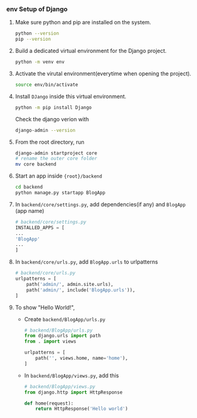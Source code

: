 ### env Setup of Django

1. Make sure python and pip are installed on the system.
    ```sh
    python --version
    pip --version
    ```

2. Build a dedicated virtual environment for the Django project.
   ```sh
   python -m venv env
   ```

3. Activate the virutal environment(everytime when opening the project).
    ```sh
    source env/bin/activate
    ```

4. Install `DJango` inside this virtual environment.
   ```sh
   python -m pip install Django
   ```
   Check the django verion with
   ```sh
   django-admin --version
   ```

5. From the root directory, run 
    ```sh
    django-admin startproject core
    # rename the outer core folder
    mv core backend
    ```

6. Start an app inside `{root}/backend`
    ```sh
    cd backend
    python manage.py startapp BlogApp
    ```

7. In `backend/core/settings.py`, add dependencies(if any) and `BlogApp` (app name)
    ```py
    # backend/core/settings.py
    INSTALLED_APPS = [
    ...
    'BlogApp'
    ...
    ]
    ```
8. In `backend/core/urls.py`, add `BlogApp.urls` to urlpatterns
    ```py
    # backend/core/urls.py
    urlpatterns = [
        path('admin/', admin.site.urls),
        path('admin/', include('BlogApp.urls')),
    ]
    ```
9. To show "Hello World!", 
    - Create `backend/BlogApp/urls.py`
        ```py
        # backend/BlogApp/urls.py
        from django.urls import path
        from . import views

        urlpatterns = [
            path('', views.home, name='home'),
        ]    
        ```
    - In `backend/BlogApp/views.py`, add this
        ```py
        # backend/BlogApp/views.py
        from django.http import HttpResponse

        def home(request):
            return HttpResponse('Hello world')

        ```
        